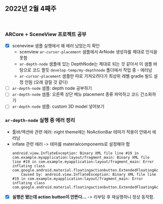 ## 2022년 2월 4째주

<br>

### ARCore + SceneView 프로젝트 공부
- [x] sceneview 샘플 실행에서 왜 에러 났었는지 확인  
    - scenview `ar-cursor-placement` 샘플에서 ArNode 생성자를 제대로 인식을 못함
    - `ar-depth-node` 샘플에 있는 DepthNode는 제대로 되는 것 같아서 이 샘플 바탕으로 코드 짤듯
    `develop-temp/my-depthnode` 폴더에서 작업 중 - 에러남
    - `ar-cursor-placement` 샘플만 따로 가져오려다가 최상위 레벨 gradle 빌드 설정 안됨 (오래 걸릴 것 같다)
- [ ] `ar-depth-node` 샘플: depth node 공부하기
- [ ] `ar-depth-node` 샘플: 오른쪽 상단 메뉴 placement 종류 파악하고 코드 간소화하기
- [ ] `ar-depth-node` 샘플: custom 3D model 넣어보기

### `ar-depth-node` 실행 중 에러 정리
- 툴바/액션바 관련 에러: night theme에는 NoActionBar 테마가 적용이 안돼서 에러남
- inflate 관련 에러 -> 테마를 materialcomponents로 설정해야 함
    ```
    android.view.InflateException: Binary XML file line #19 in com.example.myapplication:layout/fragment_main: Binary XML file line #19 in com.example.myapplication:layout/fragment_main: Error inflating class com.google.android.material.floatingactionbutton.ExtendedFloatingActionButton
        Caused by: android.view.InflateException: Binary XML file line #19 in com.example.myapplication:layout/fragment_main: Error inflating class com.google.android.material.floatingactionbutton.ExtendedFloatingActionButton
    ```
- [x] **실행은 됐는데 action button이 안뜬다...** -> 리부팅 후 재실행하니 정상 동작함.